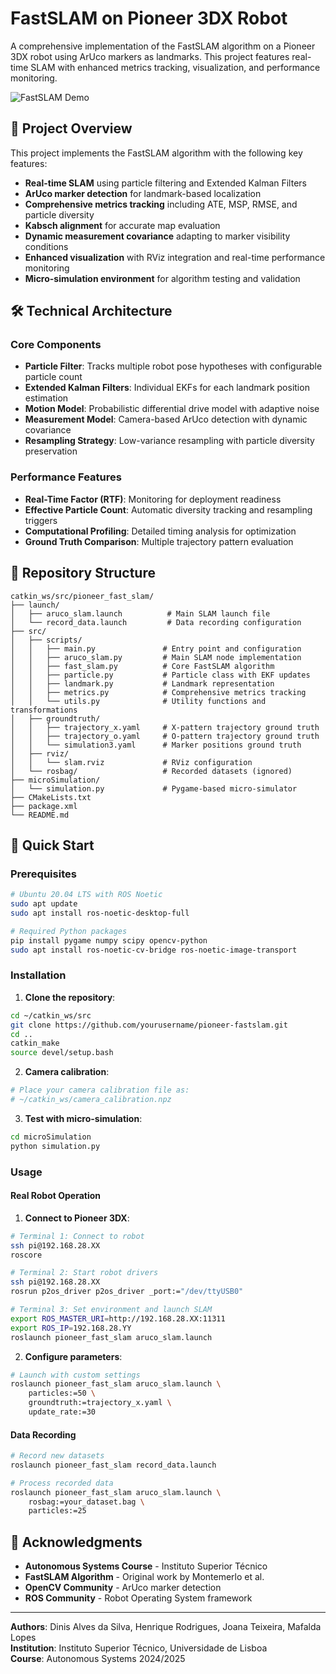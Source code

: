 # FastSLAM on Pioneer 3DX Robot

A comprehensive implementation of the FastSLAM algorithm on a Pioneer 3DX robot using ArUco markers as landmarks. This project features real-time SLAM with enhanced metrics tracking, visualization, and performance monitoring.

![FastSLAM Demo](docs/images/fastslam_demo.gif)

## 🎯 Project Overview

This project implements the FastSLAM algorithm with the following key features:

- **Real-time SLAM** using particle filtering and Extended Kalman Filters
- **ArUco marker detection** for landmark-based localization
- **Comprehensive metrics tracking** including ATE, MSP, RMSE, and particle diversity
- **Kabsch alignment** for accurate map evaluation
- **Dynamic measurement covariance** adapting to marker visibility conditions
- **Enhanced visualization** with RViz integration and real-time performance monitoring
- **Micro-simulation environment** for algorithm testing and validation

## 🛠 Technical Architecture

### Core Components

- **Particle Filter**: Tracks multiple robot pose hypotheses with configurable particle count
- **Extended Kalman Filters**: Individual EKFs for each landmark position estimation
- **Motion Model**: Probabilistic differential drive model with adaptive noise
- **Measurement Model**: Camera-based ArUco detection with dynamic covariance
- **Resampling Strategy**: Low-variance resampling with particle diversity preservation

### Performance Features

- **Real-Time Factor (RTF)**: Monitoring for deployment readiness
- **Effective Particle Count**: Automatic diversity tracking and resampling triggers
- **Computational Profiling**: Detailed timing analysis for optimization
- **Ground Truth Comparison**: Multiple trajectory pattern evaluation

## 📁 Repository Structure

```
catkin_ws/src/pioneer_fast_slam/
├── launch/
│   ├── aruco_slam.launch          # Main SLAM launch file
│   └── record_data.launch         # Data recording configuration
├── src/
│   ├── scripts/
│   │   ├── main.py               # Entry point and configuration
│   │   ├── aruco_slam.py         # Main SLAM node implementation
│   │   ├── fast_slam.py          # Core FastSLAM algorithm
│   │   ├── particle.py           # Particle class with EKF updates
│   │   ├── landmark.py           # Landmark representation
│   │   ├── metrics.py            # Comprehensive metrics tracking
│   │   └── utils.py              # Utility functions and transformations
│   ├── groundtruth/
│   │   ├── trajectory_x.yaml     # X-pattern trajectory ground truth
│   │   ├── trajectory_o.yaml     # O-pattern trajectory ground truth
│   │   └── simulation3.yaml      # Marker positions ground truth
│   ├── rviz/
│   │   └── slam.rviz             # RViz configuration
│   └── rosbag/                   # Recorded datasets (ignored)
├── microSimulation/
│   └── simulation.py             # Pygame-based micro-simulator
├── CMakeLists.txt
├── package.xml
└── README.md
```

## 🚀 Quick Start

### Prerequisites

```bash
# Ubuntu 20.04 LTS with ROS Noetic
sudo apt update
sudo apt install ros-noetic-desktop-full

# Required Python packages
pip install pygame numpy scipy opencv-python
sudo apt install ros-noetic-cv-bridge ros-noetic-image-transport
```

### Installation

1. **Clone the repository**:
```bash
cd ~/catkin_ws/src
git clone https://github.com/yourusername/pioneer-fastslam.git
cd ..
catkin_make
source devel/setup.bash
```

2. **Camera calibration**:
```bash
# Place your camera calibration file as:
# ~/catkin_ws/camera_calibration.npz
```

3. **Test with micro-simulation**:
```bash
cd microSimulation
python simulation.py
```

### Usage

#### Real Robot Operation

1. **Connect to Pioneer 3DX**:
```bash
# Terminal 1: Connect to robot
ssh pi@192.168.28.XX
roscore

# Terminal 2: Start robot drivers
ssh pi@192.168.28.XX
rosrun p2os_driver p2os_driver _port:="/dev/ttyUSB0"

# Terminal 3: Set environment and launch SLAM
export ROS_MASTER_URI=http://192.168.28.XX:11311
export ROS_IP=192.168.28.YY
roslaunch pioneer_fast_slam aruco_slam.launch
```

2. **Configure parameters**:
```bash
# Launch with custom settings
roslaunch pioneer_fast_slam aruco_slam.launch \
    particles:=50 \
    groundtruth:=trajectory_x.yaml \
    update_rate:=30
```

#### Data Recording

```bash
# Record new datasets
roslaunch pioneer_fast_slam record_data.launch

# Process recorded data
roslaunch pioneer_fast_slam aruco_slam.launch \
    rosbag:=your_dataset.bag \
    particles:=25
```

## 🙏 Acknowledgments

- **Autonomous Systems Course** - Instituto Superior Técnico
- **FastSLAM Algorithm** - Original work by Montemerlo et al.
- **OpenCV Community** - ArUco marker detection
- **ROS Community** - Robot Operating System framework

---

**Authors**: Dinis Alves da Silva, Henrique Rodrigues, Joana Teixeira, Mafalda Lopes  
**Institution**: Instituto Superior Técnico, Universidade de Lisboa  
**Course**: Autonomous Systems 2024/2025

